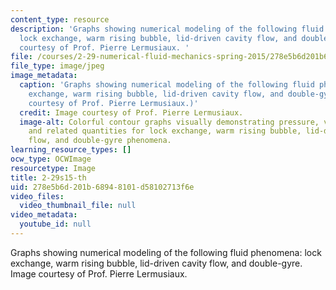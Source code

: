 ```yaml
---
content_type: resource
description: 'Graphs showing numerical modeling of the following fluid phenomena:
  lock exchange, warm rising bubble, lid-driven cavity flow, and double-gyre. Image
  courtesy of Prof. Pierre Lermusiaux. '
file: /courses/2-29-numerical-fluid-mechanics-spring-2015/278e5b6d201b68948101d58102713f6e_2-29s15-th.jpg
file_type: image/jpeg
image_metadata:
  caption: 'Graphs showing numerical modeling of the following fluid phenomena: lock
    exchange, warm rising bubble, lid-driven cavity flow, and double-gyre. (Image
    courtesy of Prof. Pierre Lermusiaux.)'
  credit: Image courtesy of Prof. Pierre Lermusiaux.
  image-alt: Colorful contour graphs visually demonstrating pressure, velocity, density,
    and related quantities for lock exchange, warm rising bubble, lid-driven cavity
    flow, and double-gyre phenomena.
learning_resource_types: []
ocw_type: OCWImage
resourcetype: Image
title: 2-29s15-th
uid: 278e5b6d-201b-6894-8101-d58102713f6e
video_files:
  video_thumbnail_file: null
video_metadata:
  youtube_id: null
---
```

Graphs showing numerical modeling of the following fluid phenomena: lock exchange, warm rising bubble, lid-driven cavity flow, and double-gyre. Image courtesy of Prof. Pierre Lermusiaux. 

